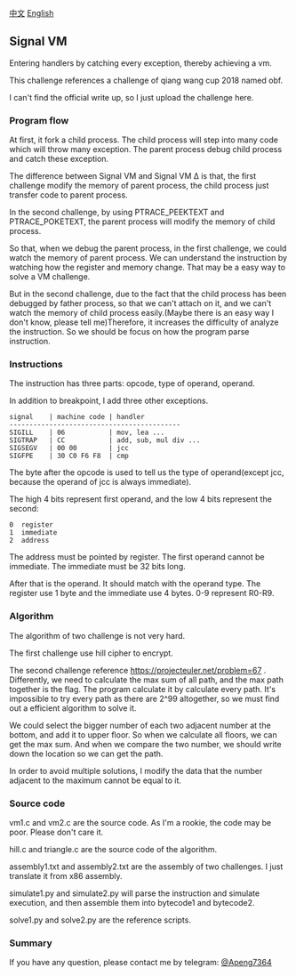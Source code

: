 [中文](./README_zh.md) [English](./README.md)

## Signal VM

Entering handlers by catching every exception, thereby achieving a vm.

This challenge references a challenge of qiang wang cup 2018 named obf. 

I can't find the official write up, so I just upload the challenge here.

### Program flow

At first, it fork a child process. The child process will step into many code which will throw many exception. The parent process debug child process and catch these exception.

The difference between Signal VM and Signal VM Δ is that, the first challenge modify the memory of parent process, the child process just transfer code to parent process.

In the second challenge, by using PTRACE_PEEKTEXT and PTRACE_POKETEXT, the parent process will modify the memory of child process.

So that, when we debug the parent process, in the first challenge, we could watch the memory of parent process. We can understand the instruction by watching how the register and memory change. That may be a easy way to solve a VM challenge.

But in the second challenge, due to the fact that the child process has been debugged by father process, so that we can't attach on it, and we can't watch the memory of child process easily.(Maybe there is an easy way I don't know, please tell me)Therefore, it increases the difficulty of analyze the instruction. So we should be focus on how the program parse instruction.

### Instructions

The instruction has three parts: opcode, type of operand, operand.

In addition to breakpoint, I add three other exceptions.

```
signal    | machine code | handler
-------------------------------------------
SIGILL    | 06           | mov, lea ...
SIGTRAP   | CC           | add, sub, mul div ...
SIGSEGV   | 00 00        | jcc
SIGFPE    | 30 C0 F6 F8  | cmp
```

The byte after the opcode is used to tell us the  type of operand(except jcc, because the operand of jcc is always immediate).

The high 4 bits represent first operand, and the low 4 bits represent the second:

```
0  register
1  immediate
2  address
```

The address must be pointed by register. The first operand cannot be immediate. The immediate must be 32 bits long.

After that is the operand. It should match with the operand type. The register use 1 byte and the immediate use 4 bytes. 0-9 represent R0-R9.

### Algorithm

The algorithm of two challenge is not very hard.

The first challenge use hill cipher to encrypt.

The second challenge reference https://projecteuler.net/problem=67 . Differently, we need to calculate the max sum of all path, and the max path together is the flag. The program calculate it by calculate every path. It's impossible to try every path as there are 2^99 altogether, so we must find out a efficient algorithm to solve it.

 We could select the bigger number of each two adjacent number at the bottom, and add it to upper floor. So when we calculate all floors, we can get the max sum. And when we compare the two number, we should write down the location so we can get the path.

In order to avoid multiple solutions, I modify the data that the number adjacent to the maximum cannot be equal to it.

### Source code

vm1.c and vm2.c are the source code. As I'm a rookie, the code may be poor. Please don't care it.

hill.c and triangle.c are the source code of the algorithm.

assembly1.txt and assembly2.txt are the assembly of two challenges. I just translate it from x86 assembly.

simulate1.py and simulate2.py will parse the instruction and simulate execution, and then assemble them into bytecode1 and bytecode2.

solve1.py and solve2.py are the reference scripts.



### Summary

If you have any question, please contact me by telegram: [@Apeng7364](https://t.me/Apeng7364)


